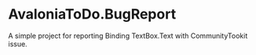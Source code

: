 # AvaloniaToDo.BugReport
A simple project for reporting Binding TextBox.Text with CommunityTookit issue.
